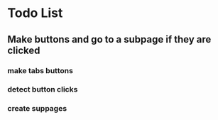 # Todo List
## Make buttons and go to a subpage if they are clicked
### make tabs buttons
### detect button clicks
### create suppages


